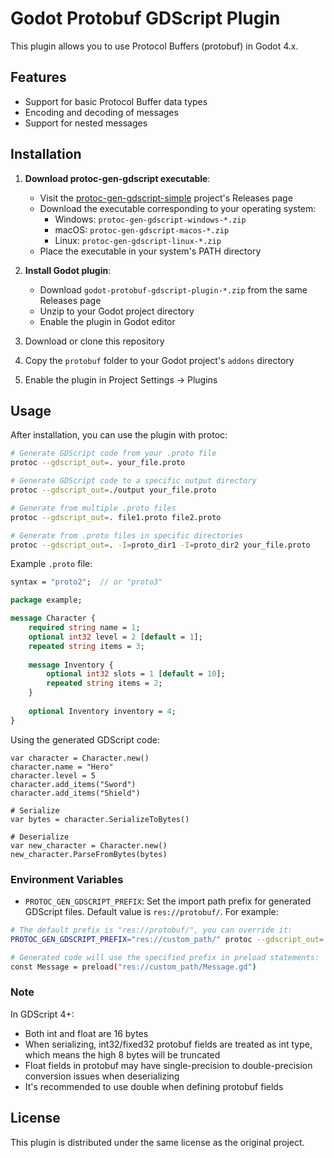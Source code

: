 # Godot Protobuf GDScript Plugin

This plugin allows you to use Protocol Buffers (protobuf) in Godot 4.x.

## Features

- Support for basic Protocol Buffer data types
- Encoding and decoding of messages
- Support for nested messages

## Installation

1. **Download protoc-gen-gdscript executable**:
   - Visit the [protoc-gen-gdscript-simple](https://github.com/lixi1983/protoc-gen-gdscript-simple/releases) project's Releases page
   - Download the executable corresponding to your operating system:
     - Windows: `protoc-gen-gdscript-windows-*.zip`
     - macOS: `protoc-gen-gdscript-macos-*.zip`
     - Linux: `protoc-gen-gdscript-linux-*.zip`
   - Place the executable in your system's PATH directory

2. **Install Godot plugin**:
   - Download `godot-protobuf-gdscript-plugin-*.zip` from the same Releases page
   - Unzip to your Godot project directory
   - Enable the plugin in Godot editor

3. Download or clone this repository
4. Copy the `protobuf` folder to your Godot project's `addons` directory
5. Enable the plugin in Project Settings -> Plugins

## Usage

After installation, you can use the plugin with protoc:

```bash
# Generate GDScript code from your .proto file
protoc --gdscript_out=. your_file.proto

# Generate GDScript code to a specific output directory
protoc --gdscript_out=./output your_file.proto

# Generate from multiple .proto files
protoc --gdscript_out=. file1.proto file2.proto

# Generate from .proto files in specific directories
protoc --gdscript_out=. -I=proto_dir1 -I=proto_dir2 your_file.proto
```

Example `.proto` file:

```protobuf
syntax = "proto2";  // or "proto3"

package example;

message Character {
    required string name = 1;
    optional int32 level = 2 [default = 1];
    repeated string items = 3;
    
    message Inventory {
        optional int32 slots = 1 [default = 10];
        repeated string items = 2;
    }
    
    optional Inventory inventory = 4;
}
```

Using the generated GDScript code:

```gdscript
var character = Character.new()
character.name = "Hero"
character.level = 5
character.add_items("Sword")
character.add_items("Shield")

# Serialize
var bytes = character.SerializeToBytes()

# Deserialize
var new_character = Character.new()
new_character.ParseFromBytes(bytes)
```

### Environment Variables

- `PROTOC_GEN_GDSCRIPT_PREFIX`: Set the import path prefix for generated GDScript files. Default value is `res://protobuf/`. For example:

```bash
# The default prefix is "res://protobuf/", you can override it:
PROTOC_GEN_GDSCRIPT_PREFIX="res://custom_path/" protoc --gdscript_out=. your_file.proto

# Generated code will use the specified prefix in preload statements:
const Message = preload("res://custom_path/Message.gd")
```

### Note 

In GDScript 4+:
- Both int and float are 16 bytes
- When serializing, int32/fixed32 protobuf fields are treated as int type, which means the high 8 bytes will be truncated
- Float fields in protobuf may have single-precision to double-precision conversion issues when deserializing
- It's recommended to use double when defining protobuf fields

## License

This plugin is distributed under the same license as the original project.
